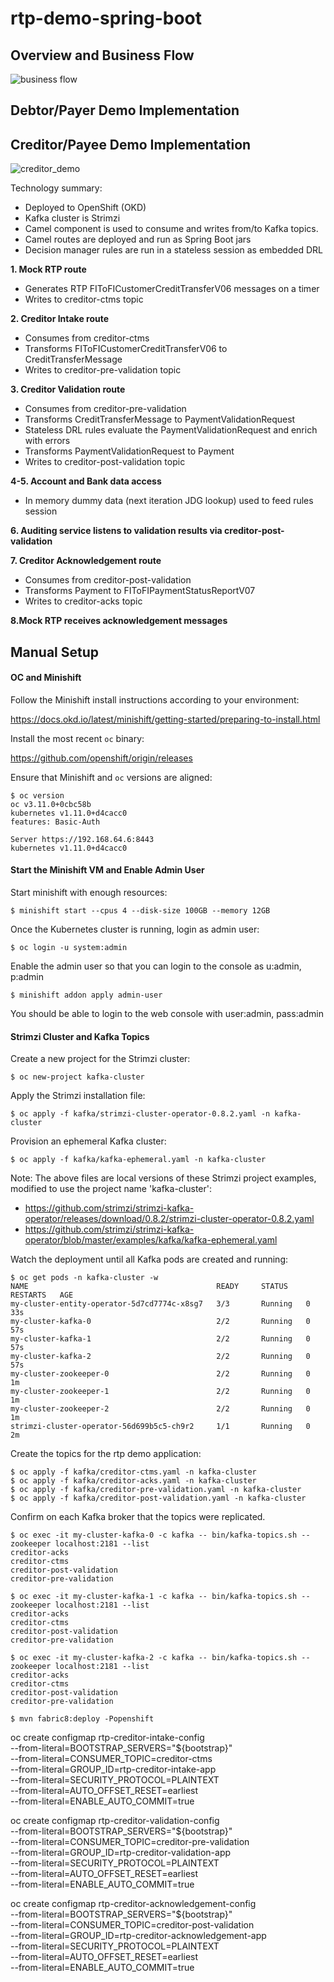 # rtp-demo-spring-boot

## Overview and Business Flow

![business flow](https://github.com/lcspangler/rtp-demo-spring-boot/blob/master/images/rtp_business_flow.png)





## Debtor/Payer Demo Implementation



## Creditor/Payee Demo Implementation

![creditor_demo](https://github.com/lcspangler/rtp-demo-spring-boot/blob/master/images/rtp-creditor-demo.png)

Technology summary:
- Deployed to OpenShift (OKD)
- Kafka cluster is Strimzi
- Camel component is used to consume and writes from/to Kafka topics.
- Camel routes are deployed and run as Spring Boot jars
- Decision manager rules are run in a stateless session as embedded DRL

 **1. Mock RTP route**
- Generates RTP FIToFICustomerCreditTransferV06 messages on a timer
- Writes to creditor-ctms topic

 **2. Creditor Intake route**
- Consumes from creditor-ctms
- Transforms FIToFICustomerCreditTransferV06 to CreditTransferMessage
- Writes to creditor-pre-validation topic

**3. Creditor Validation route**
- Consumes from creditor-pre-validation
- Transforms CreditTransferMessage to PaymentValidationRequest
- Stateless DRL rules evaluate the PaymentValidationRequest and enrich with errors
- Transforms PaymentValidationRequest to Payment
- Writes to creditor-post-validation topic

**4-5. Account and Bank data access**
- In memory dummy data (next iteration JDG lookup) used to feed rules session

**6. Auditing service listens to validation results via creditor-post-validation**

**7. Creditor Acknowledgement route**
- Consumes from creditor-post-validation
- Transforms Payment to FIToFIPaymentStatusReportV07
- Writes to creditor-acks topic

**8.Mock RTP receives acknowledgement messages**



## Manual Setup

#### OC and Minishift

Follow the Minishift install instructions according to your environment:

https://docs.okd.io/latest/minishift/getting-started/preparing-to-install.html

Install the most recent `oc` binary:

https://github.com/openshift/origin/releases

Ensure that Minishift and `oc` versions are aligned:
```
$ oc version
oc v3.11.0+0cbc58b
kubernetes v1.11.0+d4cacc0
features: Basic-Auth

Server https://192.168.64.6:8443
kubernetes v1.11.0+d4cacc0
```

#### Start the Minishift VM and Enable Admin User

Start minishift with enough resources:
```
$ minishift start --cpus 4 --disk-size 100GB --memory 12GB
```

Once the Kubernetes cluster is running, login as admin user:
```
$ oc login -u system:admin
```

Enable the admin user so that you can login to the console as u:admin, p:admin
```
$ minishift addon apply admin-user
```

You should be able to login to the web console with user:admin, pass:admin



#### Strimzi Cluster and Kafka Topics

Create a new project for the Strimzi cluster:
```
$ oc new-project kafka-cluster
```

Apply the Strimzi installation file:
```
$ oc apply -f kafka/strimzi-cluster-operator-0.8.2.yaml -n kafka-cluster
```

Provision an ephemeral Kafka cluster:
```
$ oc apply -f kafka/kafka-ephemeral.yaml -n kafka-cluster
```

Note: The above files are local versions of these Strimzi project examples, modified to use the project name 'kafka-cluster':
- https://github.com/strimzi/strimzi-kafka-operator/releases/download/0.8.2/strimzi-cluster-operator-0.8.2.yaml
- https://github.com/strimzi/strimzi-kafka-operator/blob/master/examples/kafka/kafka-ephemeral.yaml


Watch the deployment until all Kafka pods are created and running:
```
$ oc get pods -n kafka-cluster -w
NAME                                          READY     STATUS    RESTARTS   AGE
my-cluster-entity-operator-5d7cd7774c-x8sg7   3/3       Running   0          33s
my-cluster-kafka-0                            2/2       Running   0          57s
my-cluster-kafka-1                            2/2       Running   0          57s
my-cluster-kafka-2                            2/2       Running   0          57s
my-cluster-zookeeper-0                        2/2       Running   0          1m
my-cluster-zookeeper-1                        2/2       Running   0          1m
my-cluster-zookeeper-2                        2/2       Running   0          1m
strimzi-cluster-operator-56d699b5c5-ch9r2     1/1       Running   0          2m
```

Create the topics for the rtp demo application:
```
$ oc apply -f kafka/creditor-ctms.yaml -n kafka-cluster
$ oc apply -f kafka/creditor-acks.yaml -n kafka-cluster
$ oc apply -f kafka/creditor-pre-validation.yaml -n kafka-cluster
$ oc apply -f kafka/creditor-post-validation.yaml -n kafka-cluster
```

Confirm on each Kafka broker that the topics were replicated.
```
$ oc exec -it my-cluster-kafka-0 -c kafka -- bin/kafka-topics.sh --zookeeper localhost:2181 --list
creditor-acks
creditor-ctms
creditor-post-validation
creditor-pre-validation
```
```
$ oc exec -it my-cluster-kafka-1 -c kafka -- bin/kafka-topics.sh --zookeeper localhost:2181 --list
creditor-acks
creditor-ctms
creditor-post-validation
creditor-pre-validation
```
```
$ oc exec -it my-cluster-kafka-2 -c kafka -- bin/kafka-topics.sh --zookeeper localhost:2181 --list
creditor-acks
creditor-ctms
creditor-post-validation
creditor-pre-validation
```


```
$ mvn fabric8:deploy -Popenshift
```




oc create configmap rtp-creditor-intake-config \
            --from-literal=BOOTSTRAP_SERVERS="${bootstrap}" \
            --from-literal=CONSUMER_TOPIC=creditor-ctms \
            --from-literal=GROUP_ID=rtp-creditor-intake-app \
            --from-literal=SECURITY_PROTOCOL=PLAINTEXT \
            --from-literal=AUTO_OFFSET_RESET=earliest \
            --from-literal=ENABLE_AUTO_COMMIT=true


oc create configmap rtp-creditor-validation-config \
            --from-literal=BOOTSTRAP_SERVERS="${bootstrap}" \
            --from-literal=CONSUMER_TOPIC=creditor-pre-validation \
            --from-literal=GROUP_ID=rtp-creditor-validation-app \
            --from-literal=SECURITY_PROTOCOL=PLAINTEXT \
            --from-literal=AUTO_OFFSET_RESET=earliest \
            --from-literal=ENABLE_AUTO_COMMIT=true


oc create configmap rtp-creditor-acknowledgement-config \
                        --from-literal=BOOTSTRAP_SERVERS="${bootstrap}" \
                        --from-literal=CONSUMER_TOPIC=creditor-post-validation \
                        --from-literal=GROUP_ID=rtp-creditor-acknowledgement-app \
                        --from-literal=SECURITY_PROTOCOL=PLAINTEXT \
                        --from-literal=AUTO_OFFSET_RESET=earliest \
                        --from-literal=ENABLE_AUTO_COMMIT=true
